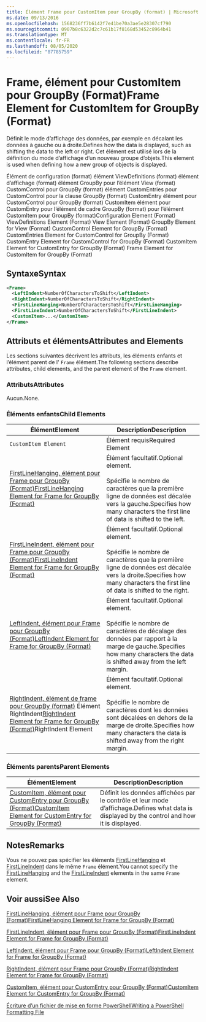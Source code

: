 ```yaml
---
title: Élément Frame pour CustomItem pour GroupBy (format) | Microsoft Docs
ms.date: 09/13/2016
ms.openlocfilehash: 1568236ff7b6142f7e41be70a3ae5e28307cf790
ms.sourcegitcommit: 0907b8c6322d2c7c61b17f8168d53452c8964b41
ms.translationtype: MT
ms.contentlocale: fr-FR
ms.lasthandoff: 08/05/2020
ms.locfileid: "87785759"
---
```

# <a name="frame-element-for-customitem-for-groupby-format"></a><span data-ttu-id="a8a51-102">Frame, élément pour CustomItem pour GroupBy (Format)</span><span class="sxs-lookup"><span data-stu-id="a8a51-102">Frame Element for CustomItem for GroupBy (Format)</span></span>

<span data-ttu-id="a8a51-103">Définit le mode d’affichage des données, par exemple en décalant les données à gauche ou à droite.</span><span class="sxs-lookup"><span data-stu-id="a8a51-103">Defines how the data is displayed, such as shifting the data to the left or right.</span></span> <span data-ttu-id="a8a51-104">Cet élément est utilisé lors de la définition du mode d’affichage d’un nouveau groupe d’objets.</span><span class="sxs-lookup"><span data-stu-id="a8a51-104">This element is used when defining how a new group of objects is displayed.</span></span>

<span data-ttu-id="a8a51-105">Élément de configuration (format) élément ViewDefinitions (format) élément d’affichage (format) élément GroupBy pour l’élément View (format) CustomControl pour GroupBy (format) élément CustomEntries pour CustomControl pour la clause GroupBy (format) CustomEntry élément pour CustomControl pour GroupBy (format) CustomItem élément pour CustomEntry pour l’élément de cadre GroupBy (format) pour l’élément CustomItem pour GroupBy (format)</span><span class="sxs-lookup"><span data-stu-id="a8a51-105">Configuration Element (Format) ViewDefinitions Element (Format) View Element (Format) GroupBy Element for View (Format) CustomControl Element for GroupBy (Format) CustomEntries Element for CustomControl for GroupBy (Format) CustomEntry Element for CustomControl for GroupBy (Format) CustomItem Element for CustomEntry for GroupBy (Format) Frame Element for CustomItem for GroupBy (Format)</span></span>

## <a name="syntax"></a><span data-ttu-id="a8a51-106">Syntaxe</span><span class="sxs-lookup"><span data-stu-id="a8a51-106">Syntax</span></span>

```xml
<Frame>
  <LeftIndent>NumberOfCharactersToShift</LeftIndent>
  <RightIndent>NumberOfCharactersToShift</RightIndent>
  <FirstLineHanging>NumberOfCharactersToShift</FirstLineHanging>
  <FirstLineIndent>NumberOfCharactersToShift</FirstLineIndent>
  <CustomItem>...</CustomItem>
</Frame>
```

## <a name="attributes-and-elements"></a><span data-ttu-id="a8a51-107">Attributs et éléments</span><span class="sxs-lookup"><span data-stu-id="a8a51-107">Attributes and Elements</span></span>

<span data-ttu-id="a8a51-108">Les sections suivantes décrivent les attributs, les éléments enfants et l’élément parent de l' `Frame` élément.</span><span class="sxs-lookup"><span data-stu-id="a8a51-108">The following sections describe attributes, child elements, and the parent element of the `Frame` element.</span></span>

### <a name="attributes"></a><span data-ttu-id="a8a51-109">Attributs</span><span class="sxs-lookup"><span data-stu-id="a8a51-109">Attributes</span></span>

<span data-ttu-id="a8a51-110">Aucun.</span><span class="sxs-lookup"><span data-stu-id="a8a51-110">None.</span></span>

### <a name="child-elements"></a><span data-ttu-id="a8a51-111">Éléments enfants</span><span class="sxs-lookup"><span data-stu-id="a8a51-111">Child Elements</span></span>

|<span data-ttu-id="a8a51-112">Élément</span><span class="sxs-lookup"><span data-stu-id="a8a51-112">Element</span></span>|<span data-ttu-id="a8a51-113">Description</span><span class="sxs-lookup"><span data-stu-id="a8a51-113">Description</span></span>|
|-------------|-----------------|
|`CustomItem Element`|<span data-ttu-id="a8a51-114">Élément requis</span><span class="sxs-lookup"><span data-stu-id="a8a51-114">Required Element</span></span>|
|[<span data-ttu-id="a8a51-115">FirstLineHanging, élément pour Frame pour GroupBy (Format)</span><span class="sxs-lookup"><span data-stu-id="a8a51-115">FirstLineHanging Element for Frame for GroupBy (Format)</span></span>](./firstlinehanging-element-for-frame-for-groupby-format.md)|<span data-ttu-id="a8a51-116">Élément facultatif.</span><span class="sxs-lookup"><span data-stu-id="a8a51-116">Optional element.</span></span><br /><br /> <span data-ttu-id="a8a51-117">Spécifie le nombre de caractères que la première ligne de données est décalée vers la gauche.</span><span class="sxs-lookup"><span data-stu-id="a8a51-117">Specifies how many characters the first line of data is shifted to the left.</span></span>|
|[<span data-ttu-id="a8a51-118">FirstLineIndent, élément pour Frame pour GroupBy (Format)</span><span class="sxs-lookup"><span data-stu-id="a8a51-118">FirstLineIndent Element for Frame for GroupBy (Format)</span></span>](./firstlineindent-element-for-frame-for-groupby-format.md)|<span data-ttu-id="a8a51-119">Élément facultatif.</span><span class="sxs-lookup"><span data-stu-id="a8a51-119">Optional element.</span></span><br /><br /> <span data-ttu-id="a8a51-120">Spécifie le nombre de caractères que la première ligne de données est décalée vers la droite.</span><span class="sxs-lookup"><span data-stu-id="a8a51-120">Specifies how many characters the first line of data is shifted to the right.</span></span>|
|[<span data-ttu-id="a8a51-121">LeftIndent, élément pour Frame pour GroupBy (Format)</span><span class="sxs-lookup"><span data-stu-id="a8a51-121">LeftIndent Element for Frame for GroupBy (Format)</span></span>](./leftindent-element-for-frame-for-groupby-format.md)|<span data-ttu-id="a8a51-122">Élément facultatif.</span><span class="sxs-lookup"><span data-stu-id="a8a51-122">Optional element.</span></span><br /><br /> <span data-ttu-id="a8a51-123">Spécifie le nombre de caractères de décalage des données par rapport à la marge de gauche.</span><span class="sxs-lookup"><span data-stu-id="a8a51-123">Specifies how many characters the data is shifted away from the left margin.</span></span>|
|<span data-ttu-id="a8a51-124">[RightIndent, élément de frame pour GroupBy (format)](./rightindent-element-for-frame-for-groupby-format.md) Élément RightIndent</span><span class="sxs-lookup"><span data-stu-id="a8a51-124">[RightIndent Element for Frame for GroupBy (Format)](./rightindent-element-for-frame-for-groupby-format.md)RightIndent Element</span></span>|<span data-ttu-id="a8a51-125">Élément facultatif.</span><span class="sxs-lookup"><span data-stu-id="a8a51-125">Optional element.</span></span><br /><br /> <span data-ttu-id="a8a51-126">Spécifie le nombre de caractères dont les données sont décalées en dehors de la marge de droite.</span><span class="sxs-lookup"><span data-stu-id="a8a51-126">Specifies how many characters the data is shifted away from the right margin.</span></span>|

### <a name="parent-elements"></a><span data-ttu-id="a8a51-127">Éléments parents</span><span class="sxs-lookup"><span data-stu-id="a8a51-127">Parent Elements</span></span>

|<span data-ttu-id="a8a51-128">Élément</span><span class="sxs-lookup"><span data-stu-id="a8a51-128">Element</span></span>|<span data-ttu-id="a8a51-129">Description</span><span class="sxs-lookup"><span data-stu-id="a8a51-129">Description</span></span>|
|-------------|-----------------|
|[<span data-ttu-id="a8a51-130">CustomItem, élément pour CustomEntry pour GroupBy (Format)</span><span class="sxs-lookup"><span data-stu-id="a8a51-130">CustomItem Element for CustomEntry for GroupBy (Format)</span></span>](./customitem-element-for-customentry-for-groupby-format.md)|<span data-ttu-id="a8a51-131">Définit les données affichées par le contrôle et leur mode d’affichage.</span><span class="sxs-lookup"><span data-stu-id="a8a51-131">Defines what data is displayed by the control and how it is displayed.</span></span>|

## <a name="remarks"></a><span data-ttu-id="a8a51-132">Notes</span><span class="sxs-lookup"><span data-stu-id="a8a51-132">Remarks</span></span>

<span data-ttu-id="a8a51-133">Vous ne pouvez pas spécifier les éléments [FirstLineHanging](./firstlinehanging-element-for-frame-for-groupby-format.md) et [FirstLineIndent](./firstlineindent-element-for-frame-for-groupby-format.md) dans le même `Frame` élément.</span><span class="sxs-lookup"><span data-stu-id="a8a51-133">You cannot specify the [FirstLineHanging](./firstlinehanging-element-for-frame-for-groupby-format.md) and the [FirstLineIndent](./firstlineindent-element-for-frame-for-groupby-format.md) elements in the same `Frame` element.</span></span>

## <a name="see-also"></a><span data-ttu-id="a8a51-134">Voir aussi</span><span class="sxs-lookup"><span data-stu-id="a8a51-134">See Also</span></span>

[<span data-ttu-id="a8a51-135">FirstLineHanging, élément pour Frame pour GroupBy (Format)</span><span class="sxs-lookup"><span data-stu-id="a8a51-135">FirstLineHanging Element for Frame for GroupBy (Format)</span></span>](./firstlinehanging-element-for-frame-for-groupby-format.md)

[<span data-ttu-id="a8a51-136">FirstLineIndent, élément pour Frame pour GroupBy (Format)</span><span class="sxs-lookup"><span data-stu-id="a8a51-136">FirstLineIndent Element for Frame for GroupBy (Format)</span></span>](./firstlineindent-element-for-frame-for-groupby-format.md)

[<span data-ttu-id="a8a51-137">LeftIndent, élément pour Frame pour GroupBy (Format)</span><span class="sxs-lookup"><span data-stu-id="a8a51-137">LeftIndent Element for Frame for GroupBy (Format)</span></span>](./leftindent-element-for-frame-for-groupby-format.md)

[<span data-ttu-id="a8a51-138">RightIndent, élément pour Frame pour GroupBy (Format)</span><span class="sxs-lookup"><span data-stu-id="a8a51-138">RightIndent Element for Frame for GroupBy (Format)</span></span>](./rightindent-element-for-frame-for-groupby-format.md)

[<span data-ttu-id="a8a51-139">CustomItem, élément pour CustomEntry pour GroupBy (Format)</span><span class="sxs-lookup"><span data-stu-id="a8a51-139">CustomItem Element for CustomEntry for GroupBy (Format)</span></span>](./customitem-element-for-customentry-for-groupby-format.md)

[<span data-ttu-id="a8a51-140">Écriture d’un fichier de mise en forme PowerShell</span><span class="sxs-lookup"><span data-stu-id="a8a51-140">Writing a PowerShell Formatting File</span></span>](./writing-a-powershell-formatting-file.md)
